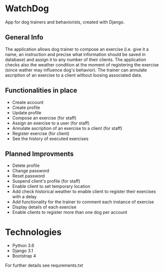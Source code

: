 # WatchDog
App for dog trainers and behaviorists, created with Django.

## General Info
The application allows dog trainer to compose an exercise (i.e. give it a name, an instruction and precise what information should be saved in database) and assign it to any number of their clients. The application checks also the weather condition at the moment of registering the exercise (since wather may influence dog's behavior). The trainer can annulate ascription of an exercise to a client without loosing associated data.

## Functionalities in place
* Create account
* Create profile 
* Update profile
* Compose an exercise (for staff)
* Assign an exercise to a user (for staff)
* Annulate ascription of an exercise to a client (for staff)
* Register exercise (for client)
* See the history of executed exercises

## Planned Improvments
* Delete profile
* Change password
* Reset password
* Suspend client's profile (for staff)
* Enable client to set temporary location
* Add check historical weather to enable client to register their exercises with a delay
* Add functionality for the trainer to comment each instance of exercise
* Display details of each exercise
* Enable clients to register more than one dog per account

# Technologies
* Python 3.6
* Django 3.1
* Bootstrap 4

For further details see requrements.txt
